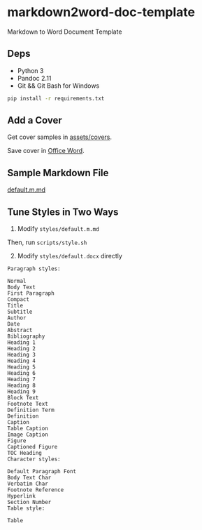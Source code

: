 # markdown2word-doc-template

Markdown to Word Document Template

## Deps

* Python 3
* Pandoc 2.11
* Git && Git Bash for Windows

```bash
pip install -r requirements.txt
```

## Add a Cover

Get cover samples in [assets/covers](./assets/covers/).

Save cover in [Office Word](https://www.thewindowsclub.com/insert-cover-page-to-a-document-word).

## Sample Markdown File

[default.m.md](./styles/default.m.md)

## Tune Styles in Two Ways

1. Modify `styles/default.m.md`

Then, run `scripts/style.sh`

2. Modify `styles/default.docx` directly

```
Paragraph styles:

Normal
Body Text
First Paragraph
Compact
Title
Subtitle
Author
Date
Abstract
Bibliography
Heading 1
Heading 2
Heading 3
Heading 4
Heading 5
Heading 6
Heading 7
Heading 8
Heading 9
Block Text
Footnote Text
Definition Term
Definition
Caption
Table Caption
Image Caption
Figure
Captioned Figure
TOC Heading
Character styles:

Default Paragraph Font
Body Text Char
Verbatim Char
Footnote Reference
Hyperlink
Section Number
Table style:

Table
```
